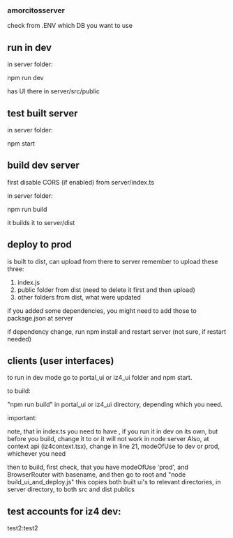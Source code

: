 ### amorcitosserver

check from .ENV which DB you want to use

## run in dev

in server folder:

npm run dev

has UI there in server/src/public

## test built server

in server folder:

npm start

## build dev server

first disable CORS (if enabled) from server/index.ts

in server folder:

npm run build

it builds it to server/dist

## deploy to prod

is built to dist, can upload from there to server
remember to upload these three:

1. index.js
2. public folder from dist (need to delete it first and then upload)
3. other folders from dist, what were updated

if you added some dependencies, you might need to add those to package.json at server

if dependency change, run npm install and restart server (not sure, if restart needed)

## clients (user interfaces)

to run in dev mode go to portal_ui or iz4_ui folder and npm start.

to build:

"npm run build" in portal_ui or iz4_ui directory, depending which you need.

important:

note, that in index.ts you need to have <BrowserRouter>, if you run it in dev on its own, but before you build, change it to <BrowserRouter basename="/iz4"> or it will not work in node server
Also, at context api (iz4context.tsx), change in line 21, modeOfUse to dev or prod, whichever you need

then to build, first check, that you have modeOfUse 'prod', and BrowserRouter with basename, and then go to root and "node build_ui_and_deploy.js" this copies both built ui's to relevant directories, in server directory, to both src and dist publics

## test accounts for iz4 dev:
test2:test2
